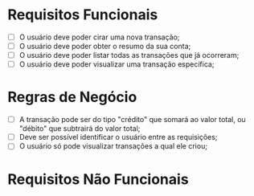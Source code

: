 # Requisitos Funcionais
- [ ] O usuário deve poder cirar uma nova transação;
- [ ] O usuário deve poder obter o resumo da sua conta;
- [ ] O usuário deve poder listar todas as transações que já ocorreram;
- [ ] O usuário deve poder visualizar uma transação específica;

# Regras de Negócio

- [ ] A transação pode ser do tipo "crédito" que somará ao valor total, ou "débito" que subtrairá do valor total;
- [ ] Deve ser possível identificar o usuário entre as requisições;
- [ ] O usuário só pode visualizar transações a qual ele criou;

# Requisitos Não Funcionais